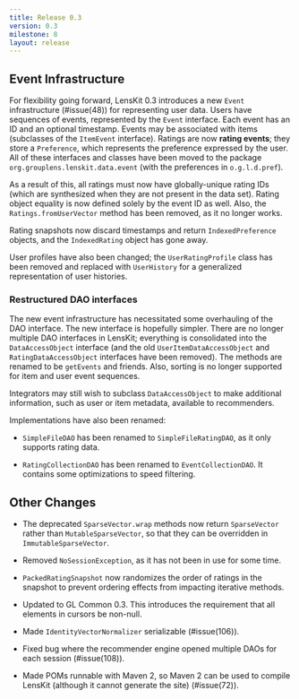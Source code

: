 ```yaml
---
title: Release 0.3
version: 0.3
milestone: 8
layout: release
---
```


## Event Infrastructure

For flexibility going forward, LensKit 0.3 introduces a new
`Event` infrastructure (#issue(48)) for representing user data.
Users have sequences of events, represented by the `Event`
interface.  Each event has an ID and an optional timestamp.  Events
may be associated with items (subclasses of the `ItemEvent`
interface).  Ratings are now **rating events**; they store a
`Preference`, which represents the preference expressed by the
user.  All of these interfaces and classes have been moved to the
package `org.grouplens.lenskit.data.event` (with the preferences
in `o.g.l.d.pref`).

As a result of this, all ratings must now have globally-unique
rating IDs (which are synthesized when they are not present in the
data set).  Rating object equality is now defined solely by the
event ID as well.  Also, the `Ratings.fromUserVector` method has
been removed, as it no longer works.

Rating snapshots now discard timestamps and return
`IndexedPreference` objects, and the `IndexedRating` object
has gone away.

User profiles have also been changed; the `UserRatingProfile`
class has been removed and replaced with `UserHistory` for a
generalized representation of user histories.

### Restructured DAO interfaces

   The new event infrastructure has necessitated some overhauling of
   the DAO interface.  The new interface is hopefully simpler.  There
   are no longer multiple DAO interfaces in LensKit; everything is
   consolidated into the `DataAccessObject` interface (and the old
   `UserItemDataAccessObject` and `RatingDataAccessObject`
   interfaces have been removed).  The methods are renamed to be
   `getEvents` and friends.  Also, sorting is no longer supported
   for item and user event sequences.  

   Integrators may still wish to subclass `DataAccessObject` to
   make additional information, such as user or item metadata,
   available to recommenders.

   Implementations have also been renamed:

   * `SimpleFileDAO` has been renamed to
     `SimpleFileRatingDAO`, as it only supports rating data.

   * `RatingCollectionDAO` has been renamed to
     `EventCollectionDAO`.  It contains some optimizations to
     speed filtering.

## Other Changes

-   The deprecated `SparseVector.wrap` methods now return
    `SparseVector` rather than `MutableSparseVector`, so that
    they can be overridden in `ImmutableSparseVector`.

-   Removed `NoSessionException`, as it has not been in use for
    some time.

-   `PackedRatingSnapshot` now randomizes the order of ratings in
    the snapshot to prevent ordering effects from impacting iterative
    methods.

-   Updated to GL Common 0.3.  This introduces the requirement that
    all elements in cursors be non-null.

-   Made `IdentityVectorNormalizer` serializable (#issue(106)).

-   Fixed bug where the recommender engine opened multiple DAOs for
    each session (#issue(108)).

-   Made POMs runnable with Maven 2, so Maven 2 can be used to compile
    LensKit (although it cannot generate the site) (#issue(72)).
